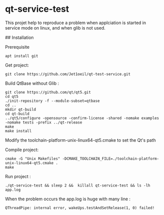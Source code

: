 # qt-service-test

This projet help to reproduce a problem when applciation is started in service mode on linux, and when glib is not used.

## Installation

Prerequisite

```
apt install git
```

Get project:

```
git clone https://github.com/Jet1oeil/qt-test-service.git
```

Build QtBase without Glib :

```
git clone https://github.com/qt/qt5.git
cd qt5
./init-repository -f --module-subset=qtbase
cd ..
mkdir qt-build
cd qt-build
../qt5/configure -opensource -confirm-license -shared -nomake examples -nomake tests -prefix ../qt-release
make
make install
```

Modify the toolchain-platform-unix-linux64-qt5.cmake to set the Qt's path

Compile project:

```
cmake -G "Unix Makefiles" -DCMAKE_TOOLCHAIN_FILE=./toolchain-platform-unix-linux64-qt5.cmake .
make
```

Run project :

```
./qt-service-test && sleep 2 &&  killall qt-service-test && ls -lh app.log 
```

When the problem occurs the app.log is huge with many line :

```
QThreadPipe: internal error, wakeUps.testAndSetRelease(1, 0) failed!
```
